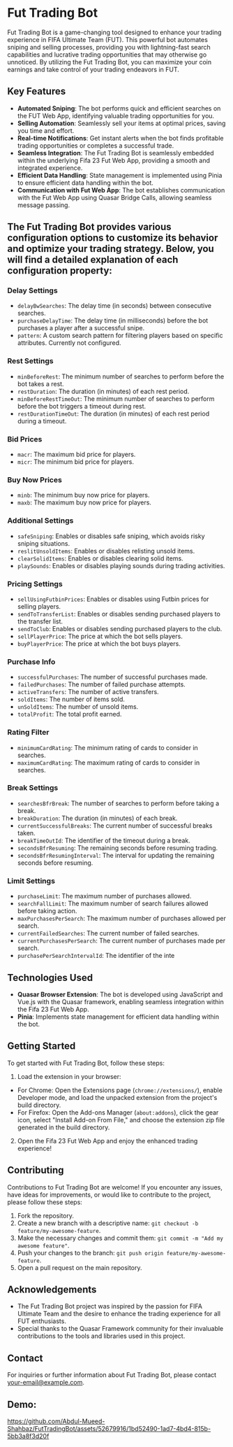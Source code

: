 # Fut Trading Bot

Fut Trading Bot is a game-changing tool designed to enhance your trading experience in FIFA Ultimate Team (FUT). This powerful bot automates sniping and selling processes, providing you with lightning-fast search capabilities and lucrative trading opportunities that may otherwise go unnoticed. By utilizing the Fut Trading Bot, you can maximize your coin earnings and take control of your trading endeavors in FUT.

## Key Features

- **Automated Sniping**: The bot performs quick and efficient searches on the FUT Web App, identifying valuable trading opportunities for you.
- **Selling Automation**: Seamlessly sell your items at optimal prices, saving you time and effort.
- **Real-time Notifications**: Get instant alerts when the bot finds profitable trading opportunities or completes a successful trade.
- **Seamless Integration**: The Fut Trading Bot is seamlessly embedded within the underlying Fifa 23 Fut Web App, providing a smooth and integrated experience.
- **Efficient Data Handling**: State management is implemented using Pinia to ensure efficient data handling within the bot.
- **Communication with Fut Web App**: The bot establishes communication with the Fut Web App using Quasar Bridge Calls, allowing seamless message passing.

## The Fut Trading Bot provides various configuration options to customize its behavior and optimize your trading strategy. Below, you will find a detailed explanation of each configuration property:

### Delay Settings
- `delayBwSearches`: The delay time (in seconds) between consecutive searches.
- `purchaseDelayTime`: The delay time (in milliseconds) before the bot purchases a player after a successful snipe.
- `pattern`: A custom search pattern for filtering players based on specific attributes. Currently not configured.

### Rest Settings
- `minBeforeRest`: The minimum number of searches to perform before the bot takes a rest.
- `restDuration`: The duration (in minutes) of each rest period.
- `minBeforeRestTimeOut`: The minimum number of searches to perform before the bot triggers a timeout during rest.
- `restDurationTimeOut`: The duration (in minutes) of each rest period during a timeout.

### Bid Prices
- `macr`: The maximum bid price for players.
- `micr`: The minimum bid price for players.

### Buy Now Prices
- `minb`: The minimum buy now price for players.
- `maxb`: The maximum buy now price for players.

### Additional Settings
- `safeSniping`: Enables or disables safe sniping, which avoids risky sniping situations.
- `reslitUnsoldItems`: Enables or disables relisting unsold items.
- `clearSolidItems`: Enables or disables clearing solid items.
- `playSounds`: Enables or disables playing sounds during trading activities.

### Pricing Settings
- `sellUsingFutbinPrices`: Enables or disables using Futbin prices for selling players.
- `sendToTransferList`: Enables or disables sending purchased players to the transfer list.
- `sendToClub`: Enables or disables sending purchased players to the club.
- `sellPlayerPrice`: The price at which the bot sells players.
- `buyPlayerPrice`: The price at which the bot buys players.

### Purchase Info
- `successfulPurchases`: The number of successful purchases made.
- `failedPurchases`: The number of failed purchase attempts.
- `activeTransfers`: The number of active transfers.
- `soldItems`: The number of items sold.
- `unSoldItems`: The number of unsold items.
- `totalProfit`: The total profit earned.

### Rating Filter
- `minimumCardRating`: The minimum rating of cards to consider in searches.
- `maximumCardRating`: The maximum rating of cards to consider in searches.

### Break Settings
- `searchesBfrBreak`: The number of searches to perform before taking a break.
- `breakDuration`: The duration (in minutes) of each break.
- `currentSuccessfulBreaks`: The current number of successful breaks taken.
- `breakTimeOutId`: The identifier of the timeout during a break.
- `secondsBfrResuming`: The remaining seconds before resuming trading.
- `secondsBfrResumingInterval`: The interval for updating the remaining seconds before resuming.

### Limit Settings
- `purchaseLimit`: The maximum number of purchases allowed.
- `searchFallLimit`: The maximum number of search failures allowed before taking action.
- `maxPurchasesPerSearch`: The maximum number of purchases allowed per search.
- `currentFailedSearches`: The current number of failed searches.
- `currentPurchasesPerSearch`: The current number of purchases made per search.
- `purchasePerSearchIntervalId`: The identifier of the inte

## Technologies Used

- **Quasar Browser Extension**: The bot is developed using JavaScript and Vue.js with the Quasar framework, enabling seamless integration within the Fifa 23 Fut Web App.
- **Pinia**: Implements state management for efficient data handling within the bot.

## Getting Started

To get started with Fut Trading Bot, follow these steps:


1. Load the extension in your browser:
- For Chrome: Open the Extensions page (`chrome://extensions/`), enable Developer mode, and load the unpacked extension from the project's build directory.
- For Firefox: Open the Add-ons Manager (`about:addons`), click the gear icon, select "Install Add-on From File," and choose the extension zip file generated in the build directory.

2. Open the Fifa 23 Fut Web App and enjoy the enhanced trading experience!


## Contributing

Contributions to Fut Trading Bot are welcome! If you encounter any issues, have ideas for improvements, or would like to contribute to the project, please follow these steps:

1. Fork the repository.
2. Create a new branch with a descriptive name: `git checkout -b feature/my-awesome-feature`.
3. Make the necessary changes and commit them: `git commit -m "Add my awesome feature"`.
4. Push your changes to the branch: `git push origin feature/my-awesome-feature`.
5. Open a pull request on the main repository.


## Acknowledgements

- The Fut Trading Bot project was inspired by the passion for FIFA Ultimate Team and the desire to enhance the trading experience for all FUT enthusiasts.
- Special thanks to the Quasar Framework community for their invaluable contributions to the tools and libraries used in this project.

## Contact

For inquiries or further information about Fut Trading Bot, please contact [your-email@example.com](mailto:abdulmueedshahbaz@gmail.com).

## Demo:

https://github.com/Abdul-Mueed-Shahbaz/FutTradingBot/assets/52679916/1bd52490-1ad7-4bd4-815b-5bb3a8f3d20f



